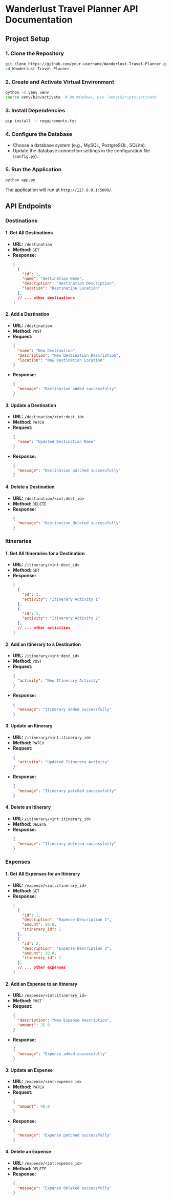 
# Wanderlust Travel Planner API Documentation

## Project Setup

### 1. Clone the Repository

```bash
git clone https://github.com/your-username/Wanderlust-Travel-Planner.git
cd Wanderlust-Travel-Planner
```

### 2. Create and Activate Virtual Environment

```bash
python -m venv venv
source venv/bin/activate  # On Windows, use `venv\Scripts\activate`
```

### 3. Install Dependencies

```bash
pip install -r requirements.txt
```

### 4. Configure the Database

- Choose a database system (e.g., MySQL, PostgreSQL, SQLite).
- Update the database connection settings in the configuration file (`config.py`).

### 5. Run the Application

```bash
python app.py
```

The application will run at `http://127.0.0.1:5000/`.

## API Endpoints

### Destinations

#### 1. Get All Destinations

- **URL:** `/destination`
- **Method:** `GET`
- **Response:**
  ```json
  [
    {
      "id": 1,
      "name": "Destination Name",
      "description": "Destination Description",
      "location": "Destination Location"
    },
    // ... other destinations
  ]
  ```

#### 2. Add a Destination

- **URL:** `/destination`
- **Method:** `POST`
- **Request:**
  ```json
  {
    "name": "New Destination",
    "description": "New Destination Description",
    "location": "New Destination Location"
  }
  ```
- **Response:**
  ```json
  {
    "message": "Destination added successfully"
  }
  ```

#### 3. Update a Destination

- **URL:** `/destination/<int:dest_id>`
- **Method:** `PATCH`
- **Request:**
  ```json
  {
    "name": "Updated Destination Name"
  }
  ```
- **Response:**
  ```json
  {
    "message": "Destination patched successfully"
  }
  ```

#### 4. Delete a Destination

- **URL:** `/destination/<int:dest_id>`
- **Method:** `DELETE`
- **Response:**
  ```json
  {
    "message": "Destination deleted successfully"
  }
  ```


### Itineraries

#### 1. Get All Itineraries for a Destination

- **URL:** `/itinerary/<int:dest_id>`
- **Method:** `GET`
- **Response:**
  ```json
  [
    {
      "id": 1,
      "activity": "Itinerary Activity 1"
    },
    {
      "id": 2,
      "activity": "Itinerary Activity 2"
    },
    // ... other activities
  ]
  ```

#### 2. Add an Itinerary to a Destination

- **URL:** `/itinerary/<int:dest_id>`
- **Method:** `POST`
- **Request:**
  ```json
  {
    "activity": "New Itinerary Activity"
  }
  ```
- **Response:**
  ```json
  {
    "message": "Itinerary added successfully"
  }
  ```

#### 3. Update an Itinerary

- **URL:** `/itinerary/<int:itinerary_id>`
- **Method:** `PATCH`
- **Request:**
  ```json
  {
    "activity": "Updated Itinerary Activity"
  }
  ```
- **Response:**
  ```json
  {
    "message": "Itinerary patched successfully"
  }
  ```

#### 4. Delete an Itinerary

- **URL:** `/itinerary/<int:itinerary_id>`
- **Method:** `DELETE`
- **Response:**
  ```json
  {
    "message": "Itinerary deleted successfully"
  }
  ```

### Expenses

#### 1. Get All Expenses for an Itinerary

- **URL:** `/expense/<int:itinerary_id>`
- **Method:** `GET`
- **Response:**
  ```json
  [
    {
      "id": 1,
      "description": "Expense Description 1",
      "amount": 50.0,
      "itinerary_id": 1
    },
    {
      "id": 2,
      "description": "Expense Description 2",
      "amount": 30.0,
      "itinerary_id": 1
    },
    // ... other expenses
  ]
  ```

#### 2. Add an Expense to an Itinerary

- **URL:** `/expense/<int:itinerary_id>`
- **Method:** `POST`
- **Request:**
  ```json
  {
    "description": "New Expense Description",
    "amount": 25.0
  }
  ```
- **Response:**
  ```json
  {
    "message": "Expense added successfully"
  }
  ```

#### 3. Update an Expense

- **URL:** `/expense/<int:expense_id>`
- **Method:** `PATCH`
- **Request:**
  ```json
  {
    "amount": 40.0
  }
  ```
- **Response:**
  ```json
  {
    "message": "Expense patched successfully"
  }
  ```

#### 4. Delete an Expense

- **URL:** `/expense/<int:expense_id>`
- **Method:** `DELETE`
- **Response:**
  ```json
  {
    "message": "Expense deleted successfully"
  }
  ```


